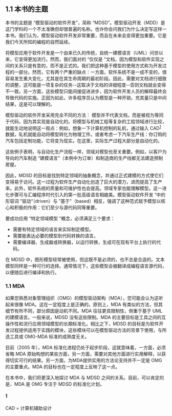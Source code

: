 ## 1.1 本书的主题
本书的主题是 “模型驱动的软件开发”，简称 “MDSD”。模型驱动开发（MDD）是这门学科的一个不太准确但却很普遍的名称。也许你会问我们为什么决定写这样一本书。我们认为，模型驱动软件开发非常重要，而且在未来会变得更加重要。它是我们今天所知的编程的自然延续。

将模型应用于软件开发是一个由来已久的传统，自统一建模语言（UML）问世以来，它变得更加流行。然而，我们面对的 “仅仅是 ”文档，因为模型和软件实现之间的关系只是有意的，而不是正式的。我们把这种基于模型的使用方式称为开发过程的一部分。然而，它有两个严重的缺点：一方面，软件系统不是一成不变的，很容易发生重大变化，尤其是在其生命周期的最初阶段。因此，需要对文档进行细致的调整，这可能是一项复杂的任务--这取决于文档的详细程度--否则文档就会变得不一致。另一方面，这些模型只能间接促进进步，因为软件开发人员的解释最终会导致代码的实施。正因为如此，许多程序员认为模型是一种开销，充其量只是中间结果，这是可以理解的。

模型驱动的软件开发采用完全不同的方法： 模型并不代表文档，而是被视为等同于代码，因为其实现是自动化的。将模型与机械工程等复杂的工程领域进行比较，就能生动地说明这一观点：例如，想象一下计算机控制的轧机，通过输入 CAD<sup>[1](#1)</sup>
 数据，轧机就能自动将模型转化为物理工件。或者考虑一下汽车生产线：你订购的汽车包括定制功能，它将变为现实。在这里，实际生产过程大部分是自动化的。

这些例子表明，与自动化生产流程一样，领域对模型也至关重要。例如，以客户为导向的汽车制造 “建模语言”（本例中为订单）和制造商的生产线都无法建造预制房屋。

因此，MDSD 的目标是找到特定领域的抽象概念，并通过正式建模的方式使它们变得易于访问。这一过程为软件生产自动化创造了巨大的潜力，进而提高了生产率。此外，软件系统的质量和可维护性也会提高。领域专家也能理解模型。这一进化步骤可与汇编程序时代引入的第一批高级语言相媲美。模型驱动软件开发 “中的形容词 ”驱动“（driven）与 ”基于"（based）相反，强调了这种范式赋予模型以核心和积极的作用：它们至少与源代码同等重要。

要成功应用 “特定领域模型 ”概念，必须满足三个要求：
- 需要有特定领域的语言来实际制定模型。
- 需要能表达必要的模型到代码转换的语言。
- 需要编译器、生成器或转换器，以运行转换，生成可在现有平台上执行的代码。

在 MDSD 中，图形模型经常被使用，但这既不是必须的，也不总是合适的。文本模型同样是一种可行的选择。通常情况下，这些模型会被翻译成编程语言源代码，以便随后进行编译和执行。

### 1.1 MDA
如果您熟悉对象管理组织（OMG）的模型驱动架构（MDA），您可能会认为这听起来很像 MDA。这在一定程度上是正确的。原则上，MDA 有类似的方法，但其细节有所不同，部分原因是动机不同。MDA 往往更具限制性，侧重于基于 UML 的建模语言。一般来说，MDSD 没有这些限制。MDA 的主要目标是工具之间的互操作性和流行应用领域模型的长期标准化。相比之下，MDSD 的目标是为软件开发过程提供适用于实践的模块，这些模块可以在模型驱动方法的背景下使用，与所选工具或 OMG-MDA 标准的成熟度无关。

目前（2005 年），MDA 标准化进程仍处于起步阶段，这就意味着，一方面，必须省略 MDA 原始构想的某些方面，另一方面，需要对其他方面进行实用解释，以获得切实可行的结果。另一方面，为MDA提供实用的方法论支持并不一定是 OMG 的主要重点。MDA 的目标也在一定程度上反映了这一点。

在本书中，我们将更深入地探讨 MDA 与 MDSD 之间的关系。目前，可以肯定的是，MDA 是 OMG 专注于 MDSD 的标准化计划。

#### 1
CAD = 计算机辅助设计

